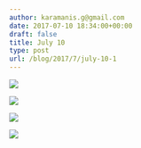 ```yaml
---
author: karamanis.g@gmail.com
date: 2017-07-10 18:34:00+00:00
draft: false
title: July 10
type: post
url: /blog/2017/7/july-10-1
---
```




  
   ![](/images/2017-07-10-20177july-10-1/FullSizeRender+0.jpg)

  

  
   ![](/images/2017-07-10-20177july-10-1/FullSizeRender+2.jpg)

  

  
   ![](/images/2017-07-10-20177july-10-1/FullSizeRender+3.jpg)

  

  
   ![](/images/2017-07-10-20177july-10-1/FullSizeRender+4.jpg)

  



